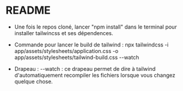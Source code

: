 # README
* Une fois le repos cloné, lancer "npm install" dans le terminal pour installer tailwincss et ses dépendences.

* Commande pour lancer le build de tailwind : 
npx tailwindcss -i app/assets/stylesheets/application.css -o app/assets/stylesheets/tailwind-build.css --watch

* Drapeau : 
--watch : ce drapeau permet de dire à tailwind d'automatiquement recompiler les fichiers lorsque vous changez quelque chose.